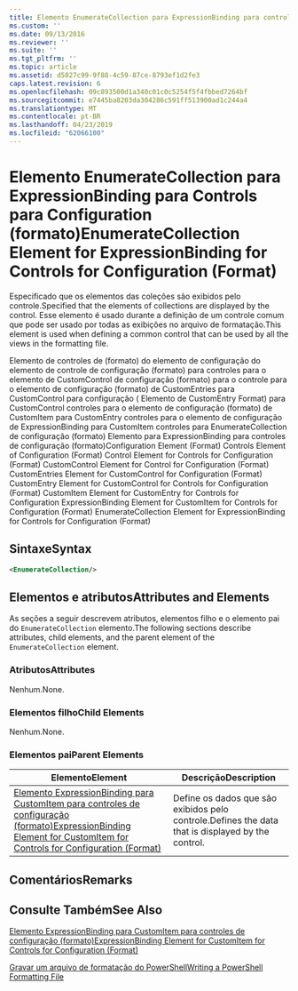```yaml
---
title: Elemento EnumerateCollection para ExpressionBinding para controles de configuração (formato) | Microsoft Docs
ms.custom: ''
ms.date: 09/13/2016
ms.reviewer: ''
ms.suite: ''
ms.tgt_pltfrm: ''
ms.topic: article
ms.assetid: d5027c99-9f88-4c59-87ce-8793ef1d2fe3
caps.latest.revision: 6
ms.openlocfilehash: 09c893500d1a340c01c0c5254f5f4fbbed7264bf
ms.sourcegitcommit: e7445ba8203da304286c591ff513900ad1c244a4
ms.translationtype: MT
ms.contentlocale: pt-BR
ms.lasthandoff: 04/23/2019
ms.locfileid: "62066100"
---
```

# <a name="enumeratecollection-element-for-expressionbinding-for-controls-for-configuration-format"></a><span data-ttu-id="2b540-102">Elemento EnumerateCollection para ExpressionBinding para Controls para Configuration (formato)</span><span class="sxs-lookup"><span data-stu-id="2b540-102">EnumerateCollection Element for ExpressionBinding for Controls for Configuration (Format)</span></span>

<span data-ttu-id="2b540-103">Especificado que os elementos das coleções são exibidos pelo controle.</span><span class="sxs-lookup"><span data-stu-id="2b540-103">Specified that the elements of collections are displayed by the control.</span></span> <span data-ttu-id="2b540-104">Esse elemento é usado durante a definição de um controle comum que pode ser usado por todas as exibições no arquivo de formatação.</span><span class="sxs-lookup"><span data-stu-id="2b540-104">This element is used when defining a common control that can be used by all the views in the formatting file.</span></span>

<span data-ttu-id="2b540-105">Elemento de controles de (formato) do elemento de configuração do elemento de controle de configuração (formato) para controles para o elemento de CustomControl de configuração (formato) para o controle para o elemento de configuração (formato) de CustomEntries para CustomControl para configuração ( Elemento de CustomEntry Format) para CustomControl controles para o elemento de configuração (formato) de CustomItem para CustomEntry controles para o elemento de configuração de ExpressionBinding para CustomItem controles para EnumerateCollection de configuração (formato) Elemento para ExpressionBinding para controles de configuração (formato)</span><span class="sxs-lookup"><span data-stu-id="2b540-105">Configuration Element (Format) Controls Element of Configuration (Format) Control Element for Controls for Configuration (Format) CustomControl Element for Control for Configuration (Format) CustomEntries Element for CustomControl for Configuration (Format) CustomEntry Element for CustomControl for Controls for Configuration (Format) CustomItem Element for CustomEntry for Controls for Configuration ExpressionBinding Element for CustomItem for Controls for Configuration (Format) EnumerateCollection Element for ExpressionBinding for Controls for Configuration (Format)</span></span>

## <a name="syntax"></a><span data-ttu-id="2b540-106">Sintaxe</span><span class="sxs-lookup"><span data-stu-id="2b540-106">Syntax</span></span>

```xml
<EnumerateCollection/>
```

## <a name="attributes-and-elements"></a><span data-ttu-id="2b540-107">Elementos e atributos</span><span class="sxs-lookup"><span data-stu-id="2b540-107">Attributes and Elements</span></span>

<span data-ttu-id="2b540-108">As seções a seguir descrevem atributos, elementos filho e o elemento pai do `EnumerateCollection` elemento.</span><span class="sxs-lookup"><span data-stu-id="2b540-108">The following sections describe attributes, child elements, and the parent element of the `EnumerateCollection` element.</span></span>

### <a name="attributes"></a><span data-ttu-id="2b540-109">Atributos</span><span class="sxs-lookup"><span data-stu-id="2b540-109">Attributes</span></span>

<span data-ttu-id="2b540-110">Nenhum.</span><span class="sxs-lookup"><span data-stu-id="2b540-110">None.</span></span>

### <a name="child-elements"></a><span data-ttu-id="2b540-111">Elementos filho</span><span class="sxs-lookup"><span data-stu-id="2b540-111">Child Elements</span></span>

<span data-ttu-id="2b540-112">Nenhum.</span><span class="sxs-lookup"><span data-stu-id="2b540-112">None.</span></span>

### <a name="parent-elements"></a><span data-ttu-id="2b540-113">Elementos pai</span><span class="sxs-lookup"><span data-stu-id="2b540-113">Parent Elements</span></span>

|<span data-ttu-id="2b540-114">Elemento</span><span class="sxs-lookup"><span data-stu-id="2b540-114">Element</span></span>|<span data-ttu-id="2b540-115">Descrição</span><span class="sxs-lookup"><span data-stu-id="2b540-115">Description</span></span>|
|-------------|-----------------|
|[<span data-ttu-id="2b540-116">Elemento ExpressionBinding para CustomItem para controles de configuração (formato)</span><span class="sxs-lookup"><span data-stu-id="2b540-116">ExpressionBinding Element for CustomItem for Controls for Configuration (Format)</span></span>](./expressionbinding-element-for-customitem-for-controls-for-configuration-format.md)|<span data-ttu-id="2b540-117">Define os dados que são exibidos pelo controle.</span><span class="sxs-lookup"><span data-stu-id="2b540-117">Defines the data that is displayed by the control.</span></span>|

## <a name="remarks"></a><span data-ttu-id="2b540-118">Comentários</span><span class="sxs-lookup"><span data-stu-id="2b540-118">Remarks</span></span>

## <a name="see-also"></a><span data-ttu-id="2b540-119">Consulte Também</span><span class="sxs-lookup"><span data-stu-id="2b540-119">See Also</span></span>

[<span data-ttu-id="2b540-120">Elemento ExpressionBinding para CustomItem para controles de configuração (formato)</span><span class="sxs-lookup"><span data-stu-id="2b540-120">ExpressionBinding Element for CustomItem for Controls for Configuration (Format)</span></span>](./expressionbinding-element-for-customitem-for-controls-for-configuration-format.md)

[<span data-ttu-id="2b540-121">Gravar um arquivo de formatação do PowerShell</span><span class="sxs-lookup"><span data-stu-id="2b540-121">Writing a PowerShell Formatting File</span></span>](./writing-a-powershell-formatting-file.md)
